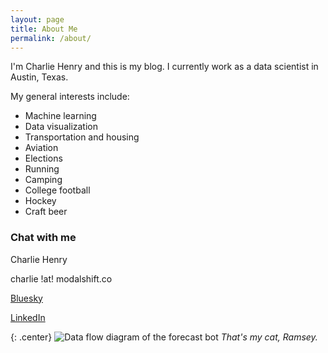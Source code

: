 ```yaml
---
layout: page
title: About Me
permalink: /about/
---
```


I'm Charlie Henry and this is my blog. I currently work as a data scientist in Austin, Texas.

My general interests include:
- Machine learning
- Data visualization
- Transportation and housing
- Aviation
- Elections
- Running
- Camping
- College football
- Hockey
- Craft beer

### Chat with me

Charlie Henry

charlie !at! modalshift.co 

[Bluesky](https://bsky.app/profile/modalshift.co)

[LinkedIn](https://www.linkedin.com/in/charlie-henry/)

{: .center}
![Data flow diagram of the forecast bot]({{site.baseurl}}/images/about_pic.png)
*That's my cat, Ramsey.*
